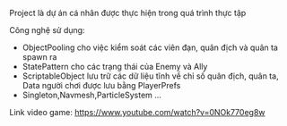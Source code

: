 Project là dự án cá nhân được thực hiện trong quá trình thực tập

Công nghệ sử dụng:
- ObjectPooling cho việc kiểm soát các viên đạn, quân địch và quân ta spawn ra
- StatePattern cho các trạng thái của Enemy và Ally
- ScriptableObject lưu trữ các dữ liệu tĩnh về chỉ số quân địch, quân ta, Data người chơi được lưu bằng PlayerPrefs
- Singleton,Navmesh,ParticleSystem ...

Link video game: 
https://www.youtube.com/watch?v=0NOk770eg8w
